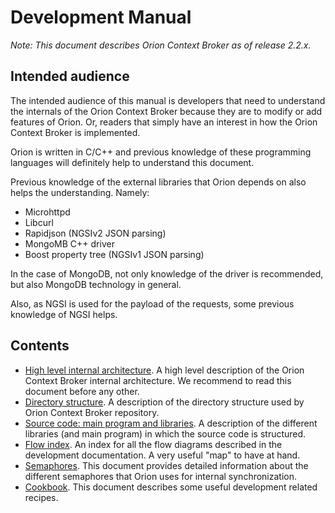 # <a name="top"></a>Development Manual

*Note: This document describes Orion Context Broker as of release 2.2.x.*

## Intended audience
The intended audience of this manual is developers that need to understand the internals of the Orion Context Broker
because they are to modify or add features of Orion.
Or, readers that simply have an interest in how the Orion Context Broker is implemented.  

Orion is written in C/C++ and previous knowledge of these programming languages will definitely help to understand this document.  

Previous knowledge of the external libraries that Orion depends on also helps the understanding. Namely:

* Microhttpd
* Libcurl
* Rapidjson (NGSIv2 JSON parsing)
* MongoMB C++ driver
* Boost property tree (NGSIv1 JSON parsing)

In the case of MongoDB, not only knowledge of the driver is recommended, but also MongoDB technology in general.

Also, as NGSI is used for the payload of the requests, some previous knowledge of NGSI helps.

## Contents

* [High level internal architecture](architecture.md). A high level description of the Orion Context Broker internal architecture. We recommend to read this document before any other.
* [Directory structure](directoryStructure.md). A description of the directory structure used by Orion Context Broker repository.
* [Source code: main program and libraries](sourceCode.md). A description of the different libraries (and main program) in which the source code is structured.
* [Flow index](flowsIndex.md). An index for all the flow diagrams described in the development documentation. A very useful "map" to have at hand.
* [Semaphores](semaphores.md). This document provides detailed information about the different semaphores that Orion uses for internal synchronization.
* [Cookbook](cookbook.md). This document describes some useful development related recipes.

